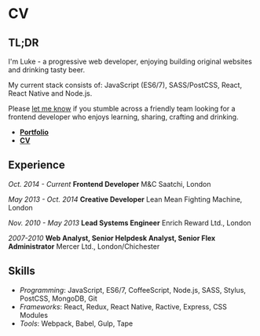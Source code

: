 # CV

## TL;DR

I'm Luke - a progressive web developer, enjoying building original websites and drinking tasty beer.

My current stack consists of: JavaScript (ES6/7), SASS/PostCSS, React, React Native and Node.js.

Please [let me know](mailto:luke.hedger@gmail.com) if you stumble across a friendly team looking for a frontend developer who enjoys learning, sharing, crafting and drinking.

- **[Portfolio](http://www.level-out.com/)**
- **[CV](cv.md)**

## Experience

*Oct. 2014 - Current*
**Frontend Developer**
M&C Saatchi, London
<!-- Smart, modern websites and applications for clients including Converse, Land Rover, Ikea and Compare the Market. -->

*May 2013 - Oct. 2014*
**Creative Developer**
Lean Mean Fighting Machine, London
<!-- Finely crafted creations for clients like Unilever, Men's Health Forum, Forevermark and Google. -->

*Nov. 2010 - May 2013*
**Lead Systems Engineer**
Enrich Reward Ltd., London
<!-- Conception, design and development of an employee benefits system. -->

*2007-2010*
**Web Analyst, Senior Helpdesk Analyst, Senior Flex Administrator**
Mercer Ltd., London/Chichester

## Skills

- *Programming*: JavaScript, ES6/7, CoffeeScript, Node.js, SASS, Stylus, PostCSS, MongoDB, Git
- *Frameworks*: React, Redux, React Native, Ractive, Express, CSS Modules
- *Tools*: Webpack, Babel, Gulp, Tape
